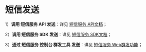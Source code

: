 # 短信发送



1）**调用 短信服务 API 发送**：详见 [短信服务 API文档](https://docs.ucloud.cn/usms/api_docs)；

2）**调用 短信服务 SDK 发送**：详见 [短信服务 SDK文档](https://docs.ucloud.cn/usms/sdk_docs/7001)；

3）**通过 短信服务 控制台 群发工具 发送**：详见 [短信服务 Web群发功能](https://docs.ucloud.cn/usms/guide/5003/309)；



